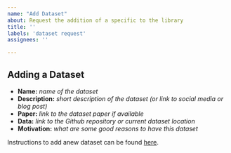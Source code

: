 ```yaml
---
name: "Add Dataset"
about: Request the addition of a specific to the library
title: ''
labels: 'dataset request'
assignees: ''

---
```


## Adding a Dataset
- **Name:** *name of the dataset*
- **Description:** *short description of the dataset (or link to social media or blog post)*
- **Paper:** *link to the dataset paper if available*
- **Data:** *link to the Github repository or current dataset location*
- **Motivation:** *what are some good reasons to have this dataset*

Instructions to add anew dataset can be found [here](https://huggingface.co/docs/datasets/add_dataset.html).
